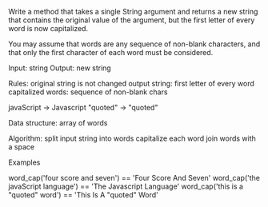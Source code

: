 Write a method that takes a single String argument and returns a new
string that contains the original value of the argument, but the first
letter of every word is now capitalized.

You may assume that words are any sequence of non-blank characters, and
that only the first character of each word must be considered.

Input: string
Output: new string

Rules:
  original string is not changed
  output string: first letter of every word capitalized
  words: sequence of non-blank chars

  javaScript -> Javascript
  "quoted" -> "quoted"

Data structure:
  array of words

Algorithm:
  split input string into words
  capitalize each word
  join words with a space

Examples

word_cap('four score and seven') == 'Four Score And Seven'
word_cap('the javaScript language') == 'The Javascript Language'
word_cap('this is a "quoted" word') == 'This Is A "quoted" Word'
